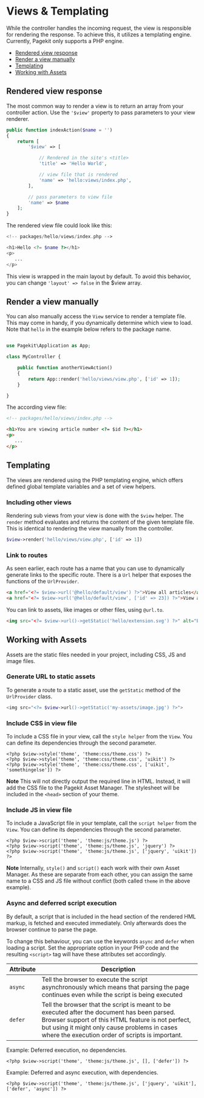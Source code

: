 # Views &amp; Templating
<p class="uk-article-lead">While the controller handles the incoming request, the view is responsible for rendering the response. To achieve this, it utilizes a templating engine. Currently, Pagekit only supports a PHP engine.</p>

<ul class="uk-list">
    <li><a href="#rendered-view-response">Rendered view response</a></li>
    <li><a href="#render-a-view-manually">Render a view manually</a></li>
    <li><a href="#templating">Templating</a></li>
    <li><a href="#working-with-assets">Working with Assets</a></li>
</ul>

## Rendered view response

The most common way to render a view is to return an array from your controller action. Use the `'$view'` property to pass parameters to your view renderer.

```php
public function indexAction($name = '')
{
    return [
        '$view' => [

            // Rendered in the site's <title>
            'title' => 'Hello World',

            // view file that is rendered
            'name' => 'hello:views/index.php',
        ],

        // pass parameters to view file
        'name' => $name
    ];
}
```

The rendered view file could look like this:

```php
<!-- packages/hello/views/index.php -->

<h1>Hello <?= $name ?></h1>
<p>
   ...
</p>
```


This view is wrapped in the main layout by default. To avoid this behavior, you can change `'layout' => false` in the $view array.

## Render a view manually

You can also manually access the `View` service to render a template file. This may come in handy, if you dynamically determine which view to load. Note that `hello` in the example below refers to the package name.

```php

use Pagekit\Application as App;

class MyController {

    public function anotherViewAction()
    {
        return App::render('hello/views/view.php', ['id' => 1]);
    }

}
```

The according view file:

```HTML
<!-- packages/hello/views/index.php -->

<h1>You are viewing article number <?= $id ?></h1>
<p>
   ...
</p>
```

## Templating
The views are rendered using the PHP templating engine, which offers defined global template variables and a set of view helpers.

### Including other views
Rendering sub views from your view is done with the `$view` helper. The `render` method evaluates and returns the content of the given template file. This is identical to rendering the view manually from the controller.

```php
$view->render('hello/views/view.php', ['id' => 1])
```

### Link to routes
As seen earlier, each route has a name that you can use to dynamically generate links to the specific route. There is a `Url` helper that exposes the functions of the `UrlProvider`.

```HTML
<a href="<?= $view->url('@hello/default/view') ?>">View all articles</a>
<a href="<?= $view->url('@hello/default/view', ['id' => 23]) ?>">View article 23</a>
```

You can link to assets, like images or other files, using `@url.to`.

```HTML
<img src="<?= $view->url()->getStatic('hello/extension.svg') ?>" alt="Extension icon" />
```

## Working with Assets
Assets are the static files needed in your project, including CSS, JS and image files.

### Generate URL to static assets
To generate a route to a static asset, use the `getStatic` method of the `UrlProvider` class.

```php
<img src="<?= $view->url()->getStatic('my-assets/image.jpg') ?>">
```

### Include CSS in view file
To include a CSS file in your view, call the `style helper` from the `View`. You can define its dependencies through the second parameter.

```
<?php $view->style('theme', 'theme:css/theme.css') ?>
<?php $view->style('theme', 'theme:css/theme.css', 'uikit') ?>
<?php $view->style('theme', 'theme:css/theme.css', ['uikit', 'somethingelse']) ?>
```

**Note** This will not directly output the required line in HTML. Instead, it will add the CSS file to the Pagekit Asset Manager. The stylesheet will be included in the `<head>` section of your theme.

### Include JS in view file
To include a JavaScript file in your template, call the `script helper` from the `View`. You can define its dependencies through the second parameter.

```
<?php $view->script('theme', 'theme:js/theme.js') ?>
<?php $view->script('theme', 'theme:js/theme.js', 'jquery') ?>
<?php $view->script('theme', 'theme:js/theme.js', ['jquery', 'uikit']) ?>
```

**Note** Internally, `style()` and `script()` each work with their own Asset Manager. As these are separate from each other, you can assign the same name to a CSS and JS file without conflict (both called `theme` in the above example).

### Async and deferred script execution

By default, a script that is included in the head section of the rendered HML markup, is fetched and executed immediately. Only afterwards does the browser continue to parse the page.

To change this behaviour, you can use the keywords `async` and `defer` when loading a script. Set the appropriate option in your PHP code and the resulting `<script>` tag will have these attributes set accordingly.

Attribute | Description
--------- | -----------
`async` | Tell the browser to execute the script asynchronously which means that parsing the page continues even while the script is being executed
`defer` | Tell the browser that the script is meant to be executed after the document has been parsed. Browser support of this HTML feature is not perfect, but using it might only cause problems in cases where the execution order of scripts is important.

Example: Deferred execution, no dependencies.

```
<?php $view->script('theme', 'theme:js/theme.js', [], ['defer']) ?>
```

Example: Deferred and async execution, with dependencies.

```
<?php $view->script('theme', 'theme:js/theme.js', ['jquery', 'uikit'], ['defer', 'async']) ?>
```


